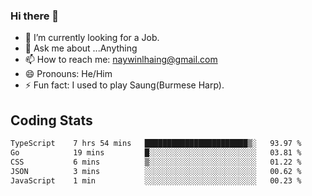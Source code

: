 ### Hi there 👋

- 🔭 I’m currently looking for a Job.
- 💬 Ask me about ...Anything
- 📫 How to reach me: naywinlhaing@gmail.com
- 😄 Pronouns: He/Him
- ⚡ Fun fact: I used to play Saung(Burmese Harp).


## Coding Stats
<!--START_SECTION:waka-->

```txt
TypeScript    7 hrs 54 mins   ███████████████████████▒░   93.97 %
Go            19 mins         █░░░░░░░░░░░░░░░░░░░░░░░░   03.81 %
CSS           6 mins          ▒░░░░░░░░░░░░░░░░░░░░░░░░   01.22 %
JSON          3 mins          ░░░░░░░░░░░░░░░░░░░░░░░░░   00.62 %
JavaScript    1 min           ░░░░░░░░░░░░░░░░░░░░░░░░░   00.23 %
```

<!--END_SECTION:waka-->
